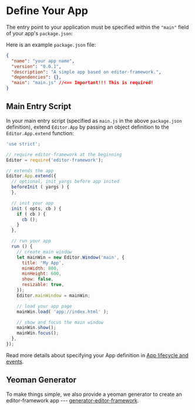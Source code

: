 # Define Your App

The entry point to your application must be specified within the `"main"` field of your app's `package.json`: 

Here is an example `package.json` file:

```json
{
  "name": "your app name",
  "version": "0.0.1",
  "description": "A simple app based on editor-framework.",
  "dependencies": {},
  "main": "main.js" //<== Important!!! This is required!
}
```

## Main Entry Script

In your main entry script (specified as `main.js` in the above `package.json` definition), extend `Editor.App` by passing an object definition to the `Editor.App.extend` function: 


```javascript
'use strict';

// require editor-framework at the beginning
Editor = require('editor-framework');

// extends the app
Editor.App.extend({
  // optional, init yargs before app inited
  beforeInit ( yargs ) {
  },

  // init your app
  init ( opts, cb ) {
    if ( cb ) {
      cb ();
    }
  },

  // run your app
  run () {
    // create main window
    let mainWin = new Editor.Window('main', {
      title: 'My App',
      minWidth: 800,
      minHeight: 600,
      show: false,
      resizable: true,
    });
    Editor.mainWindow = mainWin;

    // load your app page
    mainWin.load( 'app://index.html' );

    // show and focus the main window
    mainWin.show();
    mainWin.focus();
  },
});
```

Read more details about specifying your App definition in [App lifecycle and events](./app-lifecycle-and-events.md).

## Yeoman Generator

To make things simple, we also provide a yeoman generator to create an editor-framework app --- [generator-editor-framework](https://github.com/cocos-creator/generator-editor-framework).
